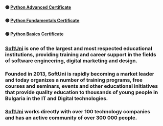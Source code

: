 #### :green_circle: [Python Advanced Certificate](https://softuni.bg/certificates/details/173742/8f18b2d4)
#### :green_circle: [Python Fundamentals Certificate](https://softuni.bg/certificates/details/166982/a031e9aa)
#### :green_circle: [Python Basics Certificate](https://softuni.bg/certificates/details/143737/bdea256b)


### [SoftUni](https://about.softuni.bg/) is one of the largest and most respected educational institutions, providing training and career support in the fields of software engineering, digital marketing and design.

### Founded in 2013, SoftUni is rapidly becoming a market leader and today organizes a number of training programs, free courses and seminars, events and other educational initiatives that provide quality education to thousands of young people in Bulgaria in the IT and Digital technologies.

### [SoftUni](https://about.softuni.bg/) works directly with over 100 technology companies and has an active community of over 300 000 people.
